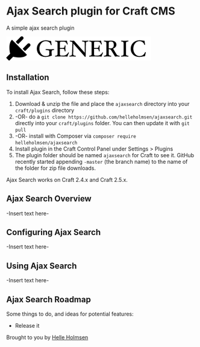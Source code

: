 # Ajax Search plugin for Craft CMS

A simple ajax search plugin

![Screenshot](resources/screenshots/plugin_logo.png)

## Installation

To install Ajax Search, follow these steps:

1. Download & unzip the file and place the `ajaxsearch` directory into your `craft/plugins` directory
2.  -OR- do a `git clone https://github.com/helleholmsen/ajaxsearch.git` directly into your `craft/plugins` folder.  You can then update it with `git pull`
3.  -OR- install with Composer via `composer require helleholmsen/ajaxsearch`
4. Install plugin in the Craft Control Panel under Settings > Plugins
5. The plugin folder should be named `ajaxsearch` for Craft to see it.  GitHub recently started appending `-master` (the branch name) to the name of the folder for zip file downloads.

Ajax Search works on Craft 2.4.x and Craft 2.5.x.

## Ajax Search Overview

-Insert text here-

## Configuring Ajax Search

-Insert text here-

## Using Ajax Search

-Insert text here-

## Ajax Search Roadmap

Some things to do, and ideas for potential features:

* Release it

Brought to you by [Helle Holmsen](https://github.com/helleholmsen)
